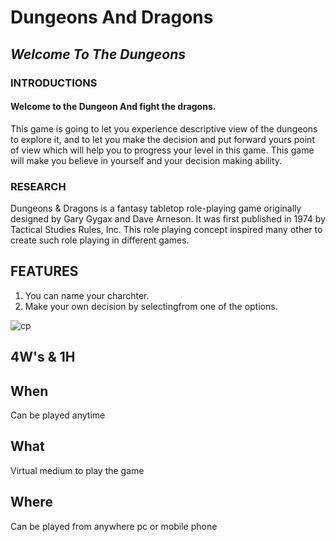 # Dungeons And Dragons
## _Welcome To The Dungeons_

### INTRODUCTIONS
#### Welcome to the Dungeon And fight the dragons.
This game is going to let you experience descriptive view of the dungeons to explore it,
and to let you make the decision and put forward yours point of view which will help you
to progress your level in this game. This game will make you believe in yourself and your 
decision making ability.

### RESEARCH
Dungeons & Dragons is a fantasy tabletop role-playing game originally designed by Gary Gygax and Dave Arneson. 
It was first published in 1974 by Tactical Studies Rules, Inc. This role playing concept inspired many other to
create such role playing in different games.

## FEATURES
1. You can name your charchter.
2. Make your own decision by selectingfrom one of the options. 



![cp](https://sm.ign.com/ign_in/feature/h/how-to-sta/how-to-start-playing-dungeons-dragons_t3ms.jpg)

## 4W's & 1H
 
## When
   Can be played anytime
   
## What
   Virtual medium to play the game

## Where
   Can be played from anywhere pc or mobile phone
